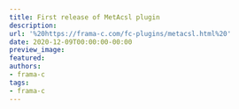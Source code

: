 ```yaml
---
title: First release of MetAcsl plugin
description:
url: '%20https://frama-c.com/fc-plugins/metacsl.html%20'
date: 2020-12-09T00:00:00-00:00
preview_image:
featured:
authors:
- frama-c
tags:
- frama-c
---
```




